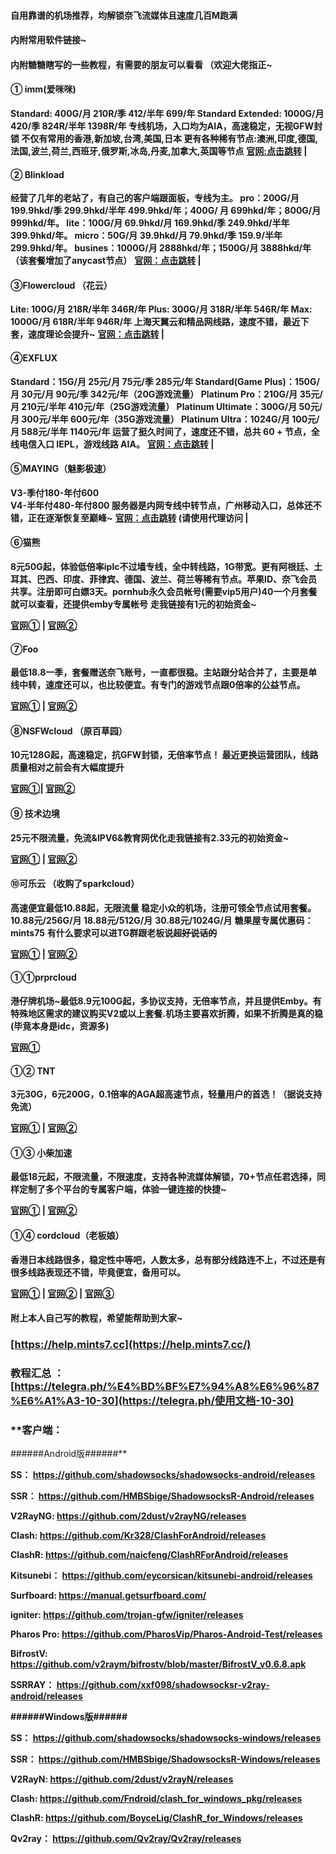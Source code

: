 #### 自用靠谱的机场推荐，均解锁奈飞流媒体且速度几百M跑满

#### 内附常用软件链接~

#### 内附糖糖瞎写的一些教程，有需要的朋友可以看看 （欢迎大佬指正~

#### ① **imm(爱咪咪)**

**Standard: 400G/月  210R/季  412/半年  699/年 
Standard Extended: 1000G/月  420/季  824R/半年  1398R/年 
 专线机场，入口均为AIA，高速稳定，无视GFW封锁
 不仅有常用的香港,新加坡,台湾,美国,日本
更有各种稀有节点:澳洲,印度,德国,法国,波兰,荷兰,西班牙,俄罗斯,冰岛,丹麦,加拿大,英国等节点**
**[官网:点击跳转](https://immtel.com/aff.php?aff=207) |**



#### ② Blinkload

**经营了几年的老站了，有自己的客户端跟面板，专线为主。
pro：200G/月   199.9hkd/季  299.9hkd/半年   499.9hkd/年；400G/ 月   699hkd/年；800G/月 999hkd/年。
lite：100G/月  69.9hkd/月  169.9hkd/季  249.9hkd/半年  399.9hkd/年。
micro：50G/月  39.9hkd/月  79.9hkd/季  159.9/半年  299.9hkd/年。
busines：1000G/月  2888hkd/年；1500G/月  3888hkd/年 （该套餐增加了anycast节点）**
**[官网：点击跳转](https://blinkload.to/aff/WLPX)   |**



#### ③Flowercloud （花云）

**Lite:   100G/月    218R/半年    346R/年
Plus:   300G/月    318R/半年    546R/年
Max:   1000G/月    618R/半年    946R/年
上海天翼云和精品网线路，速度不错，最近下套，速度理论会提升~**
 **[官网：点击跳转](https://flowercloud.net/aff.php?aff=152)     |**



####  ④EXFLUX  

**Standard：15G/月   25元/月   75元/季   285元/年
Standard(Game Plus)：150G/月   30元/月   90元/季    342元/年（20G游戏流量）
Platinum Pro：210G/月   35元/月   210元/半年   410元/年（25G游戏流量）
Platinum Ultimate：300G/月   50元/月   300元/半年   600元/年（35G游戏流量）
Platinum Ultra：1024G/月   100元/月   588元/半年   1140元/年
运营了挺久时间了，速度还不错，总共 60 + 节点，全线电信入口 IEPL，游戏线路 AIA。**
 **[官网：点击跳转](https://portal.altas.cloud/auth/register?code=KGcP)      |**



####  ⑤MAYING（魅影极速）

**V3-季付180-年付600  
V4-半年付480-年付800
服务器是内网专线中转节点，广州移动入口，总体还不错，正在逐渐恢复至巅峰~**
**[官网：点击跳转](https://maying.co/)  (请使用代理访问  |**





#### **⑥猫熊**

**8元50G起，体验低倍率iplc不过墙专线，全中转线路，1G带宽。更有阿根廷、土耳其、巴西、印度、菲律宾、德国、波兰、荷兰等稀有节点。苹果ID、奈飞会员共享。注册即可白嫖3天。pornhub永久会员帐号(需要vip5用户)40一个月套餐就可以查看，还提供emby专属帐号** **走我链接有1元的初始资金~**

**[官网①](https://bit.ly/3dPQAmo) | [官网②](https://xn--2vxr8a.xyz/auth/register?code=8IM4)**



#### **⑦Foo**

**最低18.8一季，套餐赠送奈飞账号，一直都很稳。主站跟分站合并了，主要是单线中转，速度还可以，也比较便宜。有专门的游戏节点跟0倍率的公益节点。**

**[官网①](https://tntv2.com/auth/register?code=z6fT) | [官网②](https://bit.ly/2FgqcoV)**



#### **⑧NSFWcloud （原百草园）**

**10元128G起，高速稳定，抗GFW封锁，无倍率节点！ 最近更换运营团队，线路质量相对之前会有大幅度提升**

**[官网①](https://bit.ly/3iqW4Wf)| [官网②](https://nsfwcloud.com/auth/register?code=ym7L)**



#### **⑨ 技术边境**

**25元不限流量，免流&IPV6&教育网优化走我链接有2.33元的初始资金~**

**[官网①](https://www.mihoyo.ga/auth/register?code=Y8TD) | [官网②](https://bit.ly/33meDEA)**



#### **⑩可乐云 （收购了sparkcloud）**

**高速便宜最低10.88起，无限流量 稳定小众的机场，注册可领全节点试用套餐。** **10.88元/256G/月 18.88元/512G/月**
**30.88元/1024G/月** **糖果屋专属优惠码：mints75** **有什么要求可以进TG群跟老板说~~超好说话的~~**

**[官网①](https://kelecloud.xyz/#/register?code=AxoRYugD) | [官网②](https://xn--fjqzfu8n.xyz/#/register?code=J64HVJ7H)**



#### ①①prprcloud

**港仔牌机场~最低8.9元100G起，多协议支持，无倍率节点，并且提供Emby。有特殊地区需求的建议购买V2或以上套餐.机场主要喜欢折腾，如果不折腾是真的稳(毕竟本身是idc，资源多)**

**[官网①](https://prprcloud.moe/aff.php?aff=45)**



#### **①② TNT**

**3元30G，6元200G，0.1倍率的AGA超高速节点，轻量用户的首选！（据说支持免流）**

**[官网①](https://tntv2.com/auth/register?code=z6fT) | [官网②](https://bit.ly/2FgqcoV)**



#### **①③ 小柴加速**

**最低18元起，不限流量，不限速度，支持各种流媒体解锁，70+节点任君选择，同样定制了多个平台的专属客户端，体验一键连接的快捷~**

**[官网①](https://admin.dogvpn.me/auth/register?code=umb4) | [官网②](https://bit.ly/3pquHPY)**



#### **①④ cordcloud（老板娘）**

**香港日本线路很多，稳定性中等吧，人数太多，总有部分线路连不上，不过还是有很多线路表现还不错，毕竟便宜，备用可以。**

**[官网①](https://www.cordcloud.biz/auth/register1?code=Wrf5S9nVY14AbmjMohWfwx7QVDSKqLIA) | [官网②](https://www.cordcloud.biz/auth/register1?code=eUi1DSFLaAnbhsiJMCKLXtpSpfw1gcrB) | [官网③](https://www.cordcloud.biz/auth/register1?code=ZQWMz75N9cY5W3CSvh3VA8MWTCNbmBdh)**



#### 附上本人自己写的教程，希望能帮助到大家~

### [https://help.mints7.cc](https://help.mints7.cc/)

### 教程汇总 ： [https://telegra.ph/%E4%BD%BF%E7%94%A8%E6%96%87%E6%A1%A3-10-30](https://telegra.ph/使用文档-10-30)

### **客户端：

\######Android版######**

**SS： https://github.com/shadowsocks/shadowsocks-android/releases**

**SSR： https://github.com/HMBSbige/ShadowsocksR-Android/releases**

**V2RayNG: https://github.com/2dust/v2rayNG/releases**

**Clash: https://github.com/Kr328/ClashForAndroid/releases**

**ClashR: https://github.com/naicfeng/ClashRForAndroid/releases**

**Kitsunebi： https://github.com/eycorsican/kitsunebi-android/releases**

**Surfboard: https://manual.getsurfboard.com/**

**igniter: https://github.com/trojan-gfw/igniter/releases**

**Pharos Pro: https://github.com/PharosVip/Pharos-Android-Test/releases**

**BifrostV: https://github.com/v2raym/bifrostv/blob/master/BifrostV_v0.6.8.apk**

**SSRRAY： https://github.com/xxf098/shadowsocksr-v2ray-android/releases**

**######Windows版######**

**SS： https://github.com/shadowsocks/shadowsocks-windows/releases**

**SSR： https://github.com/HMBSbige/ShadowsocksR-Windows/releases**

**V2RayN: https://github.com/2dust/v2rayN/releases**

**Clash: https://github.com/Fndroid/clash_for_windows_pkg/releases**

**ClashR: https://github.com/BoyceLig/ClashR_for_Windows/releases**

**Qv2ray： https://github.com/Qv2ray/Qv2ray/releases**
